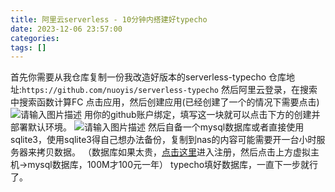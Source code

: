 ```yaml
---
title: 阿里云serverless - 10分钟内搭建好typecho
date: 2023-12-06 23:57:00
categories: 
tags: []
---
```

首先你需要从我仓库复制一份我改造好版本的serverless-typecho
仓库地址:```https://github.com/nuoyis/serverless-typecho```
然后阿里云登录，在搜索中搜索函数计算FC
点击应用，然后创建应用(已经创建了一个的情况下需要点击)
![请输入图片描述](https://images.nuoyis.net/blog/typecho/uploads/2023/12/1425095997.png)
用你的github账户绑定，填写这一块就可以点击下方的创建并部署默认环境。
![请输入图片描述](https://images.nuoyis.net/blog/typecho/uploads/2023/12/2301635979.png)
然后自备一个mysql数据库或者直接使用sqlite3，使用sqlite3得自己想办法备份，复制到nas的内容可能需要开一台小时服务器来拷贝数据。
（数据库如果太贵，[点击这里](https://www.west.cn/?ReferenceID=1902196)进入注册，然后点击上方虚拟主机->mysql数据库，100M才100元一年）
typecho填好数据库，一直下一步就行了。

